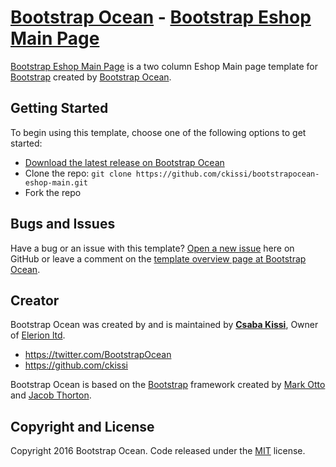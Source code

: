 # [Bootstrap Ocean](http://www.bootstrapocean.com/) - [Bootstrap Eshop Main Page](http://www.bootstrapocean.com/theme/preview/bootstrapocean-eshop-main/)

[Bootstrap Eshop Main Page](http://www.bootstrapocean.com/theme/preview/bootstrapocean-eshop-main/) is a two column Eshop Main page template for [Bootstrap](http://www.bootstrapocean.com/) created by [Bootstrap Ocean](http://www.bootstrapocean.com/).

## Getting Started

To begin using this template, choose one of the following options to get started:
* [Download the latest release on Bootstrap Ocean](http://www.bootstrapocean.com/theme/bootstrapocean-eshop-main/)
* Clone the repo: `git clone https://github.com/ckissi/bootstrapocean-eshop-main.git`
* Fork the repo

## Bugs and Issues

Have a bug or an issue with this template? [Open a new issue](https://github.com/ckissi/bootstrapocean-eshop-main/issues) here on GitHub or leave a comment on the [template overview page at Bootstrap Ocean](http://www.bootstrapocean.com/theme/preview/bootstrapocean-eshop-main/).

## Creator

Bootstrap Ocean was created by and is maintained by **[Csaba Kissi](http://www.elerion.com/)**, Owner of [Elerion ltd](http://www.elerion.com/).

* https://twitter.com/BootstrapOcean
* https://github.com/ckissi

Bootstrap Ocean is based on the [Bootstrap](http://getbootstrap.com/) framework created by [Mark Otto](https://twitter.com/mdo) and [Jacob Thorton](https://twitter.com/fat).

## Copyright and License

Copyright 2016 Bootstrap Ocean. Code released under the [MIT](https://github.com/ckissi/bootstrapocean-eshop-main/LICENSE) license.